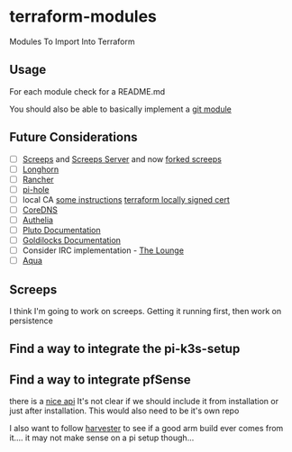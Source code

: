 # terraform-modules

Modules To Import Into Terraform

## Usage

For each module check for a README.md

You should also be able to basically implement a [git module](https://www.terraform.io/language/modules/sources)

## Future Considerations

- [ ] [Screeps](https://github.com/yz89122/screeps-docker) and [Screeps Server](https://github.com/screeps/screeps) and now [forked screeps](https://github.com/mrlunchbox777/screeps-docker)
- [ ] [Longhorn](https://github.com/longhorn/longhorn)
- [ ] [Rancher](https://rancher.com/products/rancher)
- [ ] [pi-hole](https://pi-hole.net/)
- [ ] local CA [some instructions](https://deliciousbrains.com/ssl-certificate-authority-for-local-https-development/) [terraform locally signed cert](https://registry.terraform.io/providers/hashicorp/tls/latest/docs/resources/locally_signed_cert)
- [ ] [CoreDNS](https://github.com/coredns/helm)
- [ ] [Authelia](https://www.authelia.com/)
- [ ] [Pluto Documentation](https://pluto.docs.fairwinds.com/)
- [ ] [Goldilocks Documentation](https://goldilocks.docs.fairwinds.com/)
- [ ] Consider IRC implementation - [The Lounge](https://thelounge.chat/)
- [ ] [Aqua](https://www.aquasec.com/products/kubernetes-security/)

## Screeps

I think I'm going to work on screeps. Getting it running first, then work on persistence

## Find a way to integrate the pi-k3s-setup

## Find a way to integrate pfSense

there is a [nice api](https://github.com/jaredhendrickson13/pfsense-api)
It's not clear if we should include it from installation or just after installation.
This would also need to be it's own repo

I also want to follow [harvester](https://rancher.com/products/harvester) to see if a good arm build ever comes from it.... it may not make sense on a pi setup though...
